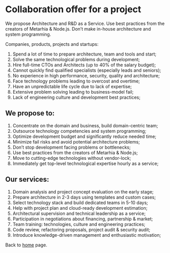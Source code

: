 # Сollaboration offer for a project

We propose Architecture and R&D as a Service. Use best practices from the
creators of Metarhia & Node.js. Don’t make in-house architecture and system
programming.

Companies, products, projects and startups:

1. Spend a lot of time to prepare architecture, team and tools and start;
2. Solve the same technological problems during development;
3. Hire full-time CTOs and Architects (up to 40% of the salary budget);
4. Сannot quickly find qualified specialists (especially leads and seniors);
5. No experience in high performance, security, quality and architecture;
6. Face technology problems leading to overcost and overtime;
7. Have an unpredictable life cycle due to lack of expertise;
8. Extensive problem solving leading to business-model fail;
9. Lack of engineering culture and development best practices;

## We propose to:

1. Concentrate on the domain and business, build domain-centric team;
2. Outsource technology competencies and system programming;
3. Optimize development budget and significantly reduce needed time;
4. Minimize fail risks and avoid potential architecture problems;
5. Don’t stop development facing problems or bottlenecks;
6. Use best practices from the creators of Metarhia & Node.js;
7. Move to cutting-edge technologies without vendor-lock;
8. Immediately get top-level technological expertise hourly as a service;

## Our services:

1. Domain analysis and project concept evaluation on the early stage;
2. Prepare architecture in 2-3 days using templates and custom cases;
3. Select technology stack and build dedicated teams in 5-10 days;
4. Help with project plan and cloud-ready development estimation;
5. Architectural supervision and technical leadership as a service;
6. Participation in negotiations about financing, partnership & market;
7. Team training: technologies, culture and engineering practices;
8. Code review, refactoring proposals, project audit & security audit;
9. Introduce knowledge-driven management and enthusiastic motivation;

Back to [home](home.md) page.
